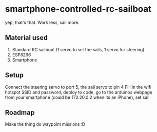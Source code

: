 # smartphone-controlled-rc-sailboat

yep, that's that.
Work less, sail more.

## Material used

1. Standard RC sailboat (1 servo to set the sails, 1 servo for steering)
2. ESP8266
3. Smartphone

## Setup

Connect the steering servo to port 5, the sail servo to pin 4
Fill in the wifi hotspot SSID and password, deploy to code, go to the arduinos webpage from your smartphone (could be 172.20.0.2 when its an iPhone), set sail

## Roadmap

Make the thing do waypoint missions :D
